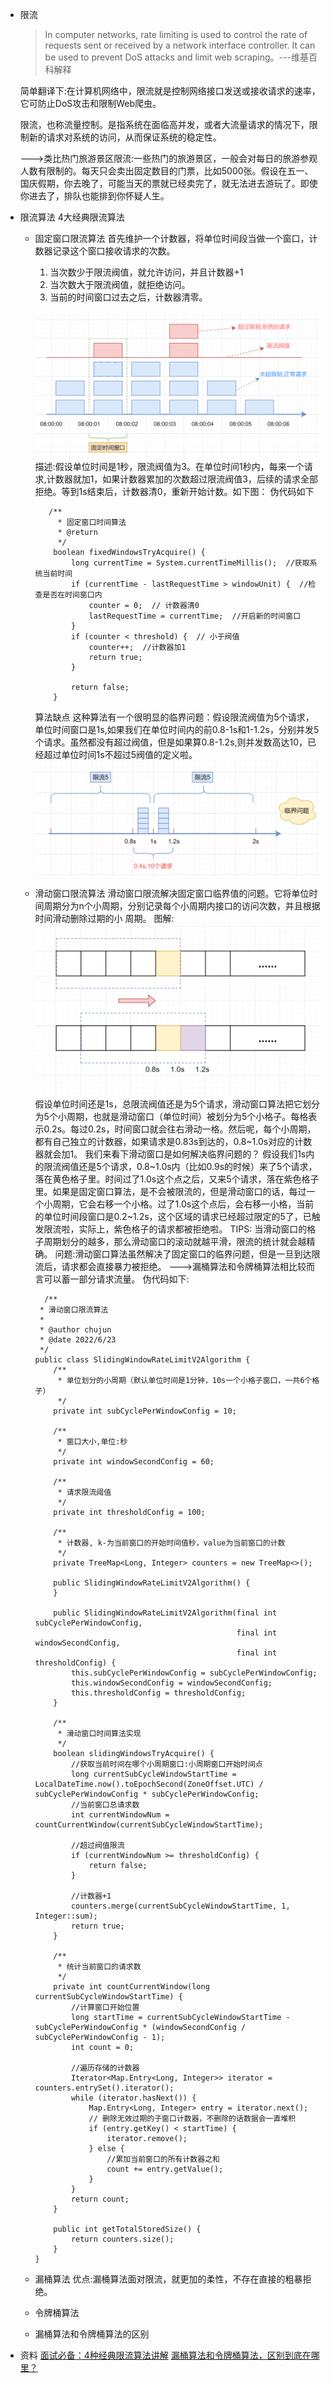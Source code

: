 - 限流
  >In computer networks, rate limiting is used to control the rate of requests sent or received by a network interface controller. It can be used to prevent DoS attacks and limit web scraping。---维基百科解释
  
  简单翻译下:在计算机网络中，限流就是控制网络接口发送或接收请求的速率，它可防止DoS攻击和限制Web爬虫。
  
  限流，也称流量控制。是指系统在面临高并发，或者大流量请求的情况下，限制新的请求对系统的访问，从而保证系统的稳定性。
  
  --->类比热门旅游景区限流:一些热门的旅游景区，一般会对每日的旅游参观人数有限制的。每天只会卖出固定数目的门票，比如5000张。假设在五一、国庆假期，你去晚了，可能当天的票就已经卖完了，就无法进去游玩了。即使你进去了，排队也能排到你怀疑人生。
- 限流算法
  4大经典限流算法
	- 固定窗口限流算法
	  首先维护一个计数器，将单位时间段当做一个窗口，计数器记录这个窗口接收请求的次数。
	  1. 当次数少于限流阀值，就允许访问，并且计数器+1
	  2. 当次数大于限流阀值，就拒绝访问。
	  3. 当前的时间窗口过去之后，计数器清零。
	  
	  ![image.png](../assets/image_1655948396489_0.png)
	  描述:假设单位时间是1秒，限流阀值为3。在单位时间1秒内，每来一个请求,计数器就加1，如果计数器累加的次数超过限流阀值3，后续的请求全部拒绝。等到1s结束后，计数器清0，重新开始计数。如下图：
	  伪代码如下
	  ```
	     /**
	       * 固定窗口时间算法
	       * @return
	       */
	      boolean fixedWindowsTryAcquire() {
	          long currentTime = System.currentTimeMillis();  //获取系统当前时间
	          if (currentTime - lastRequestTime > windowUnit) {  //检查是否在时间窗口内
	              counter = 0;  // 计数器清0
	              lastRequestTime = currentTime;  //开启新的时间窗口
	          }
	          if (counter < threshold) {  // 小于阀值
	              counter++;  //计数器加1
	              return true;
	          }
	  
	          return false;
	      }
	  ```
	  算法缺点
	  这种算法有一个很明显的临界问题：假设限流阀值为5个请求，单位时间窗口是1s,如果我们在单位时间内的前0.8-1s和1-1.2s，分别并发5个请求。虽然都没有超过阀值，但是如果算0.8-1.2s,则并发数高达10，已经超过单位时间1s不超过5阀值的定义啦。
	  ![image.png](../assets/image_1655950436800_0.png)
	- 滑动窗口限流算法
	  滑动窗口限流解决固定窗口临界值的问题。它将单位时间周期分为n个小周期，分别记录每个小周期内接口的访问次数，并且根据时间滑动删除过期的小
	  周期。
	  图解:
	  ![image.png](../assets/image_1655957251001_0.png)
	  假设单位时间还是1s，总限流阀值还是为5个请求，滑动窗口算法把它划分为5个小周期，也就是滑动窗口（单位时间）被划分为5个小格子。每格表示0.2s。每过0.2s，时间窗口就会往右滑动一格。然后呢，每个小周期，都有自己独立的计数器，如果请求是0.83s到达的，0.8~1.0s对应的计数器就会加1。
	  我们来看下滑动窗口是如何解决临界问题的？
	  假设我们1s内的限流阀值还是5个请求，0.8~1.0s内（比如0.9s的时候）来了5个请求，落在黄色格子里。时间过了1.0s这个点之后，又来5个请求，落在紫色格子里。如果是固定窗口算法，是不会被限流的，但是滑动窗口的话，每过一个小周期，它会右移一个小格。过了1.0s这个点后，会右移一小格，当前的单位时间段窗口是0.2~1.2s，这个区域的请求已经超过限定的5了，已触发限流啦，实际上，紫色格子的请求都被拒绝啦。
	  TIPS: 当滑动窗口的格子周期划分的越多，那么滑动窗口的滚动就越平滑，限流的统计就会越精确。
	  问题:滑动窗口算法虽然解决了固定窗口的临界问题，但是一旦到达限流后，请求都会直接暴力被拒绝。 
	  --->漏桶算法和令牌桶算法相比较而言可以蓄一部分请求流量。
	  伪代码如下:
	  ```
	  	/**
	   * 滑动窗口限流算法
	   *
	   * @author chujun
	   * @date 2022/6/23
	   */
	  public class SlidingWindowRateLimitV2Algorithm {
	      /**
	       * 单位划分的小周期（默认单位时间是1分钟，10s一个小格子窗口，一共6个格子）
	       */
	      private int subCyclePerWindowConfig = 10;
	  
	      /**
	       * 窗口大小,单位:秒
	       */
	      private int windowSecondConfig = 60;
	  
	      /**
	       * 请求限流阈值
	       */
	      private int thresholdConfig = 100;
	  
	      /**
	       * 计数器, k-为当前窗口的开始时间值秒，value为当前窗口的计数
	       */
	      private TreeMap<Long, Integer> counters = new TreeMap<>();
	  
	      public SlidingWindowRateLimitV2Algorithm() {
	      }
	  
	      public SlidingWindowRateLimitV2Algorithm(final int subCyclePerWindowConfig,
	                                               final int windowSecondConfig,
	                                               final int thresholdConfig) {
	          this.subCyclePerWindowConfig = subCyclePerWindowConfig;
	          this.windowSecondConfig = windowSecondConfig;
	          this.thresholdConfig = thresholdConfig;
	      }
	  
	      /**
	       * 滑动窗口时间算法实现
	       */
	      boolean slidingWindowsTryAcquire() {
	          //获取当前时间在哪个小周期窗口:小周期窗口开始时间点
	          long currentSubCycleWindowStartTime = LocalDateTime.now().toEpochSecond(ZoneOffset.UTC) / subCyclePerWindowConfig * subCyclePerWindowConfig;
	          //当前窗口总请求数
	          int currentWindowNum = countCurrentWindow(currentSubCycleWindowStartTime);
	  
	          //超过阀值限流
	          if (currentWindowNum >= thresholdConfig) {
	              return false;
	          }
	  
	          //计数器+1
	          counters.merge(currentSubCycleWindowStartTime, 1, Integer::sum);
	          return true;
	      }
	  
	      /**
	       * 统计当前窗口的请求数
	       */
	      private int countCurrentWindow(long currentSubCycleWindowStartTime) {
	          //计算窗口开始位置
	          long startTime = currentSubCycleWindowStartTime - subCyclePerWindowConfig * (windowSecondConfig / subCyclePerWindowConfig - 1);
	          int count = 0;
	  
	          //遍历存储的计数器
	          Iterator<Map.Entry<Long, Integer>> iterator = counters.entrySet().iterator();
	          while (iterator.hasNext()) {
	              Map.Entry<Long, Integer> entry = iterator.next();
	              // 删除无效过期的子窗口计数器，不删除的话数据会一直堆积
	              if (entry.getKey() < startTime) {
	                  iterator.remove();
	              } else {
	                  //累加当前窗口的所有计数器之和
	                  count += entry.getValue();
	              }
	          }
	          return count;
	      }
	  
	      public int getTotalStoredSize() {
	          return counters.size();
	      }
	  }
	  ```
	- 漏桶算法
	  优点:漏桶算法面对限流，就更加的柔性，不存在直接的粗暴拒绝。
	- 令牌桶算法
	- 漏桶算法和令牌桶算法的区别
- 资料
  [面试必备：4种经典限流算法讲解](https://z.itpub.net/article/detail/B049B6F216829EDD0827E97BC1AA9100)
  [漏桶算法和令牌桶算法，区别到底在哪里？](https://xie.infoq.cn/article/4a0acdd12a0f6dd4a53e0472c)
